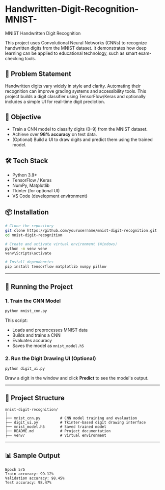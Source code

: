 # Handwritten-Digit-Recognition-MNIST-
MNIST Handwritten Digit Recognition

This project uses Convolutional Neural Networks (CNNs) to recognize handwritten digits from the MNIST dataset. It demonstrates how deep learning can be applied to educational technology, such as smart exam-checking tools.


## 📌 Problem Statement

Handwritten digits vary widely in style and clarity. Automating their recognition can improve grading systems and accessibility tools. This project builds a digit classifier using TensorFlow/Keras and optionally includes a simple UI for real-time digit prediction.

## 🎯 Objective

- Train a CNN model to classify digits (0–9) from the MNIST dataset.
- Achieve over **98% accuracy** on test data.
- (Optional) Build a UI to draw digits and predict them using the trained model.

## 🛠️ Tech Stack

- Python 3.8+
- TensorFlow / Keras
- NumPy, Matplotlib
- Tkinter (for optional UI)
- VS Code (development environment)

## 📦 Installation

```bash
# Clone the repository
git clone https://github.com/yourusername/mnist-digit-recognition.git
cd mnist-digit-recognition

# Create and activate virtual environment (Windows)
python -m venv venv
venv\Scripts\activate

# Install dependencies
pip install tensorflow matplotlib numpy pillow
```

---

## 🚀 Running the Project

### 1. Train the CNN Model

```bash
python mnist_cnn.py
```

This script:
- Loads and preprocesses MNIST data
- Builds and trains a CNN
- Evaluates accuracy
- Saves the model as `mnist_model.h5`

### 2. Run the Digit Drawing UI (Optional)

```bash
python digit_ui.py
```

Draw a digit in the window and click **Predict** to see the model's output.

---

## 📁 Project Structure

```
mnist-digit-recognition/
│
├── mnist_cnn.py         # CNN model training and evaluation
├── digit_ui.py          # Tkinter-based digit drawing interface
├── mnist_model.h5       # Saved trained model
├── README.md            # Project documentation
├── venv/                # Virtual environment
```

---

## 📊 Sample Output

```
Epoch 5/5
Train accuracy: 99.12%
Validation accuracy: 98.45%
Test accuracy: 98.47%
```

